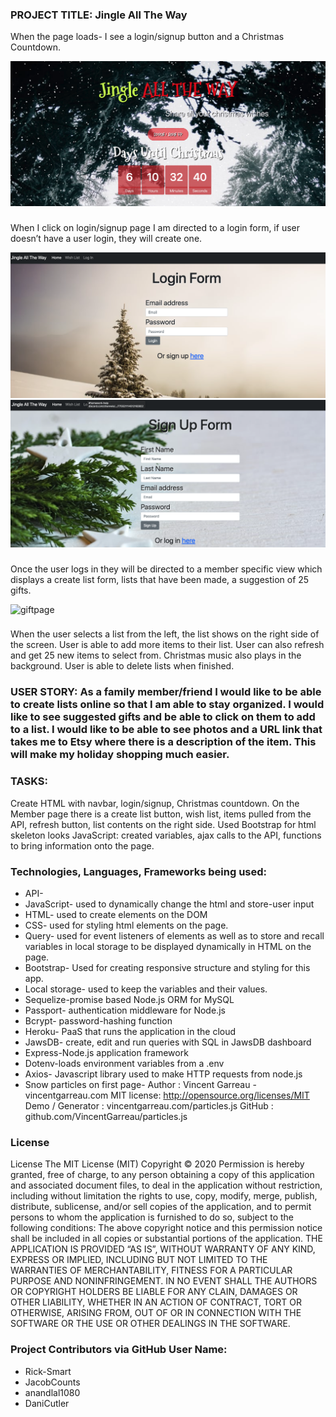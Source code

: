 ### PROJECT TITLE: 	Jingle All The Way



When the page loads- I see a login/signup button and a Christmas Countdown.



![Main Page](./images/mainpage.png)

###

When I click on login/signup page I am directed to a login form, if user doesn’t have a user login, they will create one.

![Overview](./images/login.png)
![Overview](./images/signup.png)

###

Once the user logs in they will be directed to a member specific view which displays a create list form, lists that have been made, a suggestion of 25 gifts.

![giftpage](https://user-images.githubusercontent.com/72281065/102923390-e54a7f00-444c-11eb-997c-e2f918d270b8.PNG)

###

When the user selects a list from the left, the list shows on the right side of the screen. User is able to add more items to their list. User can also refresh and get 25 new items to select from. Christmas music also plays in the background. 
User is able to delete lists when finished. 




### USER STORY: As a family member/friend I would like to be able to create lists online so that I am able to stay organized. I would like to see suggested gifts and be able to click on them to add to a list. I would like to be able to see photos and a URL link that takes me to Etsy where there is a description of the item. This will make my holiday shopping much easier.


### TASKS:
Create HTML with navbar, login/signup, Christmas countdown. On the Member page there is a create list button, wish list, items pulled from the API, refresh button, list contents on the right side. 
Used Bootstrap for html skeleton looks
JavaScript: created variables, ajax calls to the API, functions to bring information onto the page.



### Technologies, Languages, Frameworks being used:

* API-
* JavaScript- used to dynamically change the html and store-user input
* HTML- used to create elements on the DOM
* CSS- used for styling html elements on the page.
* Query- used for event listeners of elements as well as to store and recall variables in local storage to be displayed dynamically in HTML on the page. 
* Bootstrap- Used for creating responsive structure and styling for this app. 
* Local storage- used to keep the variables and their values.
* Sequelize-promise based Node.js ORM for MySQL
* Passport- authentication middleware for Node.js
* Bcrypt- password-hashing function 
* Heroku- PaaS that runs the application in the cloud
* JawsDB- create, edit and run queries with SQL in JawsDB dashboard
* Express-Node.js application framework
* Dotenv-loads environment variables from a .env
* Axios- Javascript library used to make HTTP requests from node.js
* Snow particles on first page- Author : Vincent Garreau  - vincentgarreau.com
MIT license: http://opensource.org/licenses/MIT
Demo / Generator : vincentgarreau.com/particles.js
GitHub : github.com/VincentGarreau/particles.js

### License
License
The MIT License (MIT) Copyright © 2020 Permission is hereby granted, free of charge, to any person obtaining a copy of this application and associated document files, to deal in the application without restriction, including without limitation the rights to use, copy, modify, merge, publish, distribute, sublicense, and/or sell copies of the application, and to permit persons to whom the application is furnished to do so, subject to the following conditions: The above copyright notice and this permission notice shall be included in all copies or substantial portions of the application. THE APPLICATION IS PROVIDED “AS IS”, WITHOUT WARRANTY OF ANY KIND, EXPRESS OR IMPLIED, INCLUDING BUT NOT LIMITED TO THE WARRANTIES OF MERCHANTABILITY, FITNESS FOR A PARTICULAR PURPOSE AND NONINFRINGEMENT. IN NO EVENT SHALL THE AUTHORS OR COPYRIGHT HOLDERS BE LIABLE FOR ANY CLAIN, DAMAGES OR OTHER LIABILITY, WHETHER IN AN ACTION OF CONTRACT, TORT OR OTHERWISE, ARISING FROM, OUT OF OR IN CONNECTION WITH THE SOFTWARE OR THE USE OR OTHER DEALINGS IN THE SOFTWARE.

### Project Contributors via GitHub User Name: 
* Rick-Smart
* JacobCounts
* anandlal1080
* DaniCutler
